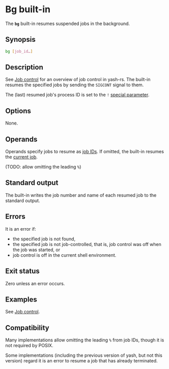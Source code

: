 # Bg built-in

The **`bg`** built-in resumes suspended jobs in the background.

## Synopsis

```sh
bg [job_id…]
```

## Description

See [Job control](../interactive/job_control.md) for an overview of job control in yash-rs. The built-in resumes the specified jobs by sending the `SIGCONT` signal to them.

The (last) resumed job's process ID is set to the `!` [special parameter](../language/parameters/special.md).

## Options

None.

## Operands

Operands specify jobs to resume as [job IDs](../interactive/job_control.md#job-ids). If omitted, the built-in resumes the [current job](../interactive/job_control.md#current-and-previous-jobs).

(TODO: allow omitting the leading `%`)

## Standard output

The built-in writes the job number and name of each resumed job to the standard output.

## Errors

It is an error if:

- the specified job is not found,
- the specified job is not job-controlled, that is, job control was off when the job was started, or
- job control is off in the current shell environment.

## Exit status

Zero unless an error occurs.

## Examples

See [Job control](../interactive/job_control.md).

## Compatibility

Many implementations allow omitting the leading `%` from job IDs, though it is not required by POSIX.

Some implementations (including the previous version of yash, but not this version) regard it is an error to resume a job that has already terminated.
